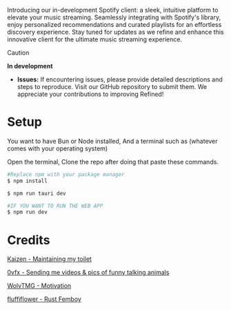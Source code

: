 Introducing our in-development Spotify client: a sleek, intuitive platform to elevate your music streaming. Seamlessly integrating with Spotify's library, enjoy personalized recommendations and curated playlists for an effortless discovery experience. Stay tuned for updates as we refine and enhance this innovative client for the ultimate music streaming experience.

> [!CAUTION]
> **In development**
> - **Issues:** If encountering issues, please provide detailed descriptions and steps to reproduce. Visit our GitHub repository to submit them. We appreciate your contributions to improving Refined!


# Setup

You want to have Bun or Node installed, And a terminal such as (whatever comes with your operating system)

Open the terminal, Clone the repo after doing that paste these commands.

```bash
#Replace npm with your package manager
$ npm install

$ npm run tauri dev

#IF YOU WANT TO RUN THE WEB APP
$ npm run dev
```

# Credits


[Kaizen - Maintaining my toilet](https://github.com/KaizerFox)

[0vfx - Sending me videos & pics of funny talking animals](https://github.com/0vf)

[WolvTMG - Motivation](https://github.com/WolvTMG)

[fluffiflower - Rust Femboy](https://github.com/fluffiflower/)
